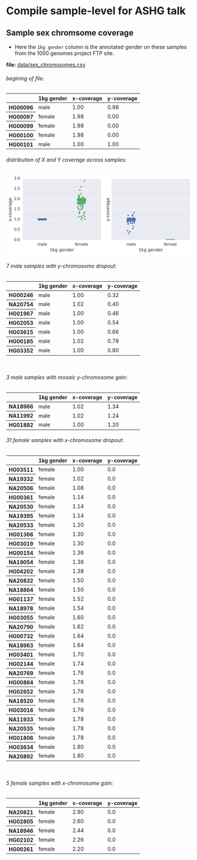 # Compile sample-level for ASHG talk

## Sample sex chromsome coverage

* Here the `1kg gender` column is the annotated gender on these samples from the 1000 genomes project FTP site. 

__file:__ [data/sex_chromosomes.csv](./data/sex_chromosomes.csv])


<h6>begining of file: </h6>



<table border="0" class="dataframe">
  <thead>
    <tr style="text-align: right;">
      <th></th>
      <th>1kg gender</th>
      <th>x-coverage</th>
      <th>y-coverage</th>
    </tr>
  </thead>
  <tbody>
    <tr>
      <th>HG00096</th>
      <td>male</td>
      <td>1.00</td>
      <td>0.98</td>
    </tr>
    <tr>
      <th>HG00097</th>
      <td>female</td>
      <td>1.98</td>
      <td>0.00</td>
    </tr>
    <tr>
      <th>HG00099</th>
      <td>female</td>
      <td>1.98</td>
      <td>0.00</td>
    </tr>
    <tr>
      <th>HG00100</th>
      <td>female</td>
      <td>1.98</td>
      <td>0.00</td>
    </tr>
    <tr>
      <th>HG00101</th>
      <td>male</td>
      <td>1.00</td>
      <td>1.00</td>
    </tr>
  </tbody>
</table>



<h6>distribution of X and Y coverage across samples: </h6>



![png](plots/sex_chrom_overview_5_3.png)



<h6>7 male samples with y-chromosome dropout: </h6>



<table border="0" class="dataframe">
  <thead>
    <tr style="text-align: right;">
      <th></th>
      <th>1kg gender</th>
      <th>x-coverage</th>
      <th>y-coverage</th>
    </tr>
  </thead>
  <tbody>
    <tr>
      <th>HG00246</th>
      <td>male</td>
      <td>1.00</td>
      <td>0.32</td>
    </tr>
    <tr>
      <th>NA20754</th>
      <td>male</td>
      <td>1.02</td>
      <td>0.40</td>
    </tr>
    <tr>
      <th>HG01967</th>
      <td>male</td>
      <td>1.00</td>
      <td>0.46</td>
    </tr>
    <tr>
      <th>HG02053</th>
      <td>male</td>
      <td>1.00</td>
      <td>0.54</td>
    </tr>
    <tr>
      <th>HG03615</th>
      <td>male</td>
      <td>1.00</td>
      <td>0.66</td>
    </tr>
    <tr>
      <th>HG00185</th>
      <td>male</td>
      <td>1.02</td>
      <td>0.78</td>
    </tr>
    <tr>
      <th>HG03352</th>
      <td>male</td>
      <td>1.00</td>
      <td>0.80</td>
    </tr>
  </tbody>
</table>



<br />



<h6>3 male samples with mosaic y-chromosome gain: </h6>



<table border="0" class="dataframe">
  <thead>
    <tr style="text-align: right;">
      <th></th>
      <th>1kg gender</th>
      <th>x-coverage</th>
      <th>y-coverage</th>
    </tr>
  </thead>
  <tbody>
    <tr>
      <th>NA18966</th>
      <td>male</td>
      <td>1.02</td>
      <td>1.34</td>
    </tr>
    <tr>
      <th>NA11992</th>
      <td>male</td>
      <td>1.02</td>
      <td>1.24</td>
    </tr>
    <tr>
      <th>HG01882</th>
      <td>male</td>
      <td>1.00</td>
      <td>1.20</td>
    </tr>
  </tbody>
</table>



<h6>31 female samples with x-chromosome dropout: </h6>



<table border="0" class="dataframe">
  <thead>
    <tr style="text-align: right;">
      <th></th>
      <th>1kg gender</th>
      <th>x-coverage</th>
      <th>y-coverage</th>
    </tr>
  </thead>
  <tbody>
    <tr>
      <th>HG03511</th>
      <td>female</td>
      <td>1.00</td>
      <td>0.0</td>
    </tr>
    <tr>
      <th>NA19332</th>
      <td>female</td>
      <td>1.02</td>
      <td>0.0</td>
    </tr>
    <tr>
      <th>NA20506</th>
      <td>female</td>
      <td>1.08</td>
      <td>0.0</td>
    </tr>
    <tr>
      <th>HG00361</th>
      <td>female</td>
      <td>1.14</td>
      <td>0.0</td>
    </tr>
    <tr>
      <th>NA20530</th>
      <td>female</td>
      <td>1.14</td>
      <td>0.0</td>
    </tr>
    <tr>
      <th>NA19395</th>
      <td>female</td>
      <td>1.14</td>
      <td>0.0</td>
    </tr>
    <tr>
      <th>NA20533</th>
      <td>female</td>
      <td>1.20</td>
      <td>0.0</td>
    </tr>
    <tr>
      <th>HG01366</th>
      <td>female</td>
      <td>1.30</td>
      <td>0.0</td>
    </tr>
    <tr>
      <th>HG03019</th>
      <td>female</td>
      <td>1.30</td>
      <td>0.0</td>
    </tr>
    <tr>
      <th>HG00154</th>
      <td>female</td>
      <td>1.36</td>
      <td>0.0</td>
    </tr>
    <tr>
      <th>NA19054</th>
      <td>female</td>
      <td>1.36</td>
      <td>0.0</td>
    </tr>
    <tr>
      <th>HG04202</th>
      <td>female</td>
      <td>1.38</td>
      <td>0.0</td>
    </tr>
    <tr>
      <th>NA20832</th>
      <td>female</td>
      <td>1.50</td>
      <td>0.0</td>
    </tr>
    <tr>
      <th>NA18864</th>
      <td>female</td>
      <td>1.50</td>
      <td>0.0</td>
    </tr>
    <tr>
      <th>HG01137</th>
      <td>female</td>
      <td>1.52</td>
      <td>0.0</td>
    </tr>
    <tr>
      <th>NA18978</th>
      <td>female</td>
      <td>1.54</td>
      <td>0.0</td>
    </tr>
    <tr>
      <th>HG03055</th>
      <td>female</td>
      <td>1.60</td>
      <td>0.0</td>
    </tr>
    <tr>
      <th>NA20790</th>
      <td>female</td>
      <td>1.62</td>
      <td>0.0</td>
    </tr>
    <tr>
      <th>HG00732</th>
      <td>female</td>
      <td>1.64</td>
      <td>0.0</td>
    </tr>
    <tr>
      <th>NA18963</th>
      <td>female</td>
      <td>1.64</td>
      <td>0.0</td>
    </tr>
    <tr>
      <th>HG03401</th>
      <td>female</td>
      <td>1.70</td>
      <td>0.0</td>
    </tr>
    <tr>
      <th>HG02144</th>
      <td>female</td>
      <td>1.74</td>
      <td>0.0</td>
    </tr>
    <tr>
      <th>NA20769</th>
      <td>female</td>
      <td>1.76</td>
      <td>0.0</td>
    </tr>
    <tr>
      <th>HG00864</th>
      <td>female</td>
      <td>1.76</td>
      <td>0.0</td>
    </tr>
    <tr>
      <th>HG02652</th>
      <td>female</td>
      <td>1.76</td>
      <td>0.0</td>
    </tr>
    <tr>
      <th>NA18520</th>
      <td>female</td>
      <td>1.76</td>
      <td>0.0</td>
    </tr>
    <tr>
      <th>HG03016</th>
      <td>female</td>
      <td>1.76</td>
      <td>0.0</td>
    </tr>
    <tr>
      <th>NA11933</th>
      <td>female</td>
      <td>1.78</td>
      <td>0.0</td>
    </tr>
    <tr>
      <th>NA20535</th>
      <td>female</td>
      <td>1.78</td>
      <td>0.0</td>
    </tr>
    <tr>
      <th>HG01806</th>
      <td>female</td>
      <td>1.78</td>
      <td>0.0</td>
    </tr>
    <tr>
      <th>HG03634</th>
      <td>female</td>
      <td>1.80</td>
      <td>0.0</td>
    </tr>
    <tr>
      <th>NA20892</th>
      <td>female</td>
      <td>1.80</td>
      <td>0.0</td>
    </tr>
  </tbody>
</table>



<br />



<h6>5 female samples with x-chromosome gain: </h6>



<table border="0" class="dataframe">
  <thead>
    <tr style="text-align: right;">
      <th></th>
      <th>1kg gender</th>
      <th>x-coverage</th>
      <th>y-coverage</th>
    </tr>
  </thead>
  <tbody>
    <tr>
      <th>NA20821</th>
      <td>female</td>
      <td>2.90</td>
      <td>0.0</td>
    </tr>
    <tr>
      <th>HG02805</th>
      <td>female</td>
      <td>2.60</td>
      <td>0.0</td>
    </tr>
    <tr>
      <th>NA18946</th>
      <td>female</td>
      <td>2.44</td>
      <td>0.0</td>
    </tr>
    <tr>
      <th>HG02102</th>
      <td>female</td>
      <td>2.26</td>
      <td>0.0</td>
    </tr>
    <tr>
      <th>HG00261</th>
      <td>female</td>
      <td>2.20</td>
      <td>0.0</td>
    </tr>
  </tbody>
</table>

